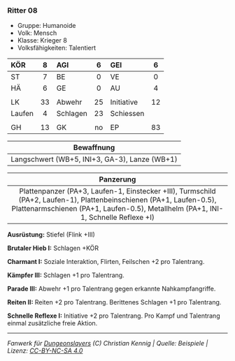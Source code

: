 ### Ritter 08

- Gruppe: Humanoide
- Volk: Mensch
- Klasse: Krieger 8
- Volksfähigkeiten: Talentiert

| KÖR    |  8  | AGI      |  6  | GEI        |  6  |
| :----- | :-: | :------- | :-: | :--------- | :-: |
| ST     |  7  | BE       |  0  | VE         |  0  |
| HÄ     |  6  | GE       |  0  | AU         |  4  |
|        |     |          |     |            |     |
| LK     | 33  | Abwehr   | 25  | Initiative | 12  |
| Laufen |  4  | Schlagen | 23  | Schiessen  |     |
|        |     |          |     |            |     |
| GH     | 13  | GK       | no  | EP         | 83  |

|                  Bewaffnung                   |
| :-------------------------------------------: |
| Langschwert (WB+5, INI+3, GA-3), Lanze (WB+1) |

|                                                                                                 Panzerung                                                                                                  |
| :--------------------------------------------------------------------------------------------------------------------------------------------------------------------------------------------------------: |
| Plattenpanzer (PA+3, Laufen-1, Einstecker +III), Turmschild (PA+2, Laufen-1), Plattenbeinschienen (PA+1, Laufen-0.5), Plattenarmschienen (PA+1, Laufen-0.5), Metallhelm (PA+1, INI-1, Schnelle Reflexe +I) |

**Ausrüstung:** Stiefel (Flink +III)

**Brutaler Hieb I:** Schlagen +KÖR

**Charmant I:** Soziale Interaktion, Flirten, Feilschen +2 pro Talentrang.

**Kämpfer III:** Schlagen +1 pro Talentrang.

**Parade III:** Abwehr +1 pro Talentrang gegen erkannte Nahkampfangriffe.

**Reiten II:** Reiten +2 pro Talentrang. Berittenes Schlagen +1 pro Talentrang.

**Schnelle Reflexe I:** Initiative +2 pro Talentrang. Pro Kampf und Talentrang einmal zusätzliche freie Aktion.

---

_Fanwerk für [Dungeonslayers](https://www.dungeonslayers.net/) (C) Christian Kennig | Quelle: Beispiele | Lizenz: [CC-BY-NC-SA 4.0](https://creativecommons.org/licenses/by-nc-sa/4.0/deed.de)_
